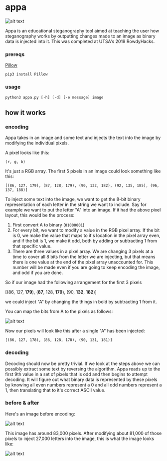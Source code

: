 # appa

![alt text](https://github.com/stncal/appa/blob/master/avatar_appa.png)

Appa is an educational steganography tool aimed at teaching the user how steganography works by outputting changes made to an image as binary data is injected into it. This was completed at UTSA's 2019 RowdyHacks.

### prereqs

[Pillow](https://pillow.readthedocs.io/en/stable/)

`pip3 install Pillow`

### usage 

`python3 appa.py [-h] [-d] [-e message] image`

## how it works 

### encoding 

Appa takes in an image and some text and injects the text into the image by modifying the individual pixels. 

A pixel looks like this:

`(r, g, b)`

It's just a RGB array. The first 5 pixels in an image could look something like this:

`[(86, 127, 179), (87, 128, 179), (90, 132, 182), (92, 135, 185), (96, 137, 188)]`

To inject some text into the image, we want to get the 8-bit binary representation of each letter in the string we want to include. Say for example we want to put the letter "A" into an image. If it had the above pixel layout, this would be the process: 

1. First convert A to binary (`01000001`)
2. For every bit, we want to modify a value in the RGB pixel array. If the bit is 0, we make the value that maps to it's location in the pixel array even, and if the bit is 1, we make it odd, both by adding or subtracting 1 from that specific value. 
3. There are three values in a pixel array. We are changing 3 pixels at a time to cover all 8 bits from the letter we are injecting, but that means there is one value at the end of the pixel array unaccounted for. This number will be made even if you are going to keep encoding the image, and odd if you are done. 

So if our image had the following arrangement for the first 3 pixels

[(86, 127, **179**), (**87**, 128, **179**), (90, **132**, **182**)]

we could inject "A" by changing the things in bold by subtracting 1 from it.

You can map the bits from A to the pixels as follows:

![alt text](https://github.com/stncal/appa/blob/master/encoding.jpg)

Now our pixels will look like this after a single "A" has been injected:

`[(86, 127, 178), (86, 128, 178), (90, 131, 181)]`

### decoding 

Decoding should now be pretty trivial. If we look at the steps above we can possibly extract some text by reversing the algorithm. Appa reads up to the first 9th value in a set of pixels that is odd and then begins to attempt decoding. It will figure out what binary data is represented by these pixels by knowing all even numbers represent a 0 and all odd numbers represent a 1, then translating that to it's correct ASCII value. 


### before & after

Here's an image before encoding:

![alt text](https://github.com/stncal/appa/blob/master/flying_appa.png)

This image has around 83,000 pixels. After modifying about 81,000 of those pixels to inject 27,000 letters into the image, this is what the image looks like:

![alt text](https://github.com/stncal/appa/blob/master/flying_appa_new.png)

